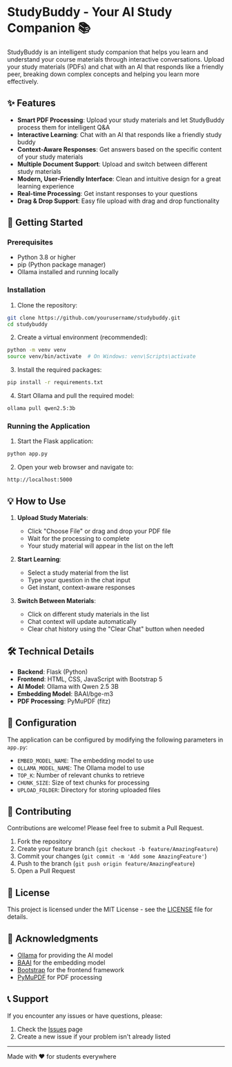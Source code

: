 # StudyBuddy - Your AI Study Companion 📚

StudyBuddy is an intelligent study companion that helps you learn and understand your course materials through interactive conversations. Upload your study materials (PDFs) and chat with an AI that responds like a friendly peer, breaking down complex concepts and helping you learn more effectively.

## ✨ Features

- **Smart PDF Processing**: Upload your study materials and let StudyBuddy process them for intelligent Q&A
- **Interactive Learning**: Chat with an AI that responds like a friendly study buddy
- **Context-Aware Responses**: Get answers based on the specific content of your study materials
- **Multiple Document Support**: Upload and switch between different study materials
- **Modern, User-Friendly Interface**: Clean and intuitive design for a great learning experience
- **Real-time Processing**: Get instant responses to your questions
- **Drag & Drop Support**: Easy file upload with drag and drop functionality

## 🚀 Getting Started

### Prerequisites

- Python 3.8 or higher
- pip (Python package manager)
- Ollama installed and running locally

### Installation

1. Clone the repository:
```bash
git clone https://github.com/yourusername/studybuddy.git
cd studybuddy
```

2. Create a virtual environment (recommended):
```bash
python -m venv venv
source venv/bin/activate  # On Windows: venv\Scripts\activate
```

3. Install the required packages:
```bash
pip install -r requirements.txt
```

4. Start Ollama and pull the required model:
```bash
ollama pull qwen2.5:3b
```

### Running the Application

1. Start the Flask application:
```bash
python app.py
```

2. Open your web browser and navigate to:
```
http://localhost:5000
```

## 💡 How to Use

1. **Upload Study Materials**:
   - Click "Choose File" or drag and drop your PDF file
   - Wait for the processing to complete
   - Your study material will appear in the list on the left

2. **Start Learning**:
   - Select a study material from the list
   - Type your question in the chat input
   - Get instant, context-aware responses

3. **Switch Between Materials**:
   - Click on different study materials in the list
   - Chat context will update automatically
   - Clear chat history using the "Clear Chat" button when needed

## 🛠️ Technical Details

- **Backend**: Flask (Python)
- **Frontend**: HTML, CSS, JavaScript with Bootstrap 5
- **AI Model**: Ollama with Qwen 2.5 3B
- **Embedding Model**: BAAI/bge-m3
- **PDF Processing**: PyMuPDF (fitz)

## 📝 Configuration

The application can be configured by modifying the following parameters in `app.py`:

- `EMBED_MODEL_NAME`: The embedding model to use
- `OLLAMA_MODEL_NAME`: The Ollama model to use
- `TOP_K`: Number of relevant chunks to retrieve
- `CHUNK_SIZE`: Size of text chunks for processing
- `UPLOAD_FOLDER`: Directory for storing uploaded files

## 🤝 Contributing

Contributions are welcome! Please feel free to submit a Pull Request.

1. Fork the repository
2. Create your feature branch (`git checkout -b feature/AmazingFeature`)
3. Commit your changes (`git commit -m 'Add some AmazingFeature'`)
4. Push to the branch (`git push origin feature/AmazingFeature`)
5. Open a Pull Request

## 📄 License

This project is licensed under the MIT License - see the [LICENSE](LICENSE) file for details.

## 🙏 Acknowledgments

- [Ollama](https://ollama.ai/) for providing the AI model
- [BAAI](https://bAAI.org/) for the embedding model
- [Bootstrap](https://getbootstrap.com/) for the frontend framework
- [PyMuPDF](https://github.com/pymupdf/PyMuPDF) for PDF processing

## 📞 Support

If you encounter any issues or have questions, please:
1. Check the [Issues](https://github.com/yourusername/studybuddy/issues) page
2. Create a new issue if your problem isn't already listed

---

Made with ❤️ for students everywhere 